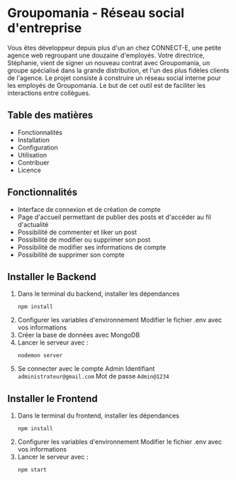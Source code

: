 # Groupomania - Réseau social d'entreprise
Vous êtes développeur depuis plus d'un an chez CONNECT-E, une petite agence web
regroupant une douzaine d'employés.
Votre directrice, Stéphanie, vient de signer un nouveau contrat avec Groupomania, un groupe spécialisé dans la grande distribution, et l'un des plus fidèles clients de l'agence.
Le projet consiste à construire un réseau social interne pour les employés de Groupomania. Le but de cet outil est de faciliter les interactions entre collègues.

## Table des matières
- Fonctionnalités
- Installation
- Configuration
- Utilisation
- Contribuer
- Licence

## Fonctionnalités
- Interface de connexion et de création de compte
- Page d'accueil permettant de publier des posts et d'accéder au fil d'actualité
- Possibilité de commenter et liker un post
- Possibilité de modifier ou supprimer son post
- Possibilité de modifier ses informations de compte
- Possibilité de supprimer son compte

## Installer le Backend
1. Dans le terminal du backend, installer les dépendances
     ```
     npm install
     ```
2. Configurer les variables d'environnement
    Modifier le fichier .env avec vos informations
3. Créer la base de données avec MongoDB
4. Lancer le serveur avec :
    ```
    nodemon server
    ```
5. Se connecter avec le compte Admin
    Identifiant `administrateur@gmail.com` 
    Mot de passe `Admin@1234`

## Installer le Frontend
1. Dans le terminal du frontend, installer les dépendances
     ```
     npm install
     ```
2. Configurer les variables d'environnement
    Modifier le fichier .env avec vos informations
4. Lancer le serveur avec :
    ```
    npm start
    ```